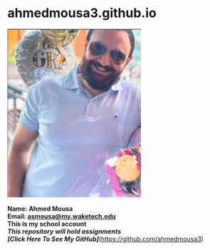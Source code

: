 # ahmedmousa3.github.io  
  
  
  <img src="me.jpg" alt="app" width="300">
  
**Name: Ahmed Mousa**  
**Email: asmousa@my.waketech.edu**  
**This is my school account**  
**_This repository will hold assignments_**  
**_[Click Here To See My GitHub]_**(https://github.com/ahmedmousa3)
